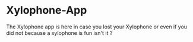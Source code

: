 # Xylophone-App
The Xylophone app is here in case you lost your Xylophone or even if you did not because a xylophone is fun isn't it ?
